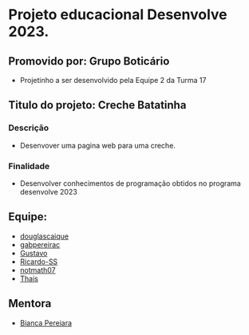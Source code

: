 # Projeto educacional Desenvolve 2023.

## Promovido por: Grupo Boticário

- Projetinho a ser desenvolvido pela Equipe 2 da Turma 17

## Titulo do projeto: Creche Batatinha

### Descrição
- Desenvover uma pagina web para uma creche.

### Finalidade
- Desenvolver conhecimentos de programação obtidos no programa desenvolve 2023

## Equipe:

 - <a href="https://github.com/douglascaique"> douglascaique </a>
 - <a href="https://github.com/gabpereirac"> gabpereirac </a>
 - <a href="#"> Gustavo </a>
 - <a href="https://github.com/Ricardo-SS"> Ricardo-SS </a>
 - <a href="https://github.com/notmath07"> notmath07</a>
 - <a href="#"> Thais </a>

 ## Mentora
 - <a href="#"> Bianca Pereiara </a>
